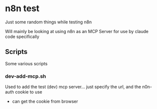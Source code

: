# n8n test

Just some random things while testing n8n

Will mainly be looking at using n8n as an MCP Server for use by claude code specifically

## Scripts

Some various scripts

### dev-add-mcp.sh

Used to add the test (dev) mcp server... just specify the url, and the n0n-auth cookie to use
* can get the cookie from browser